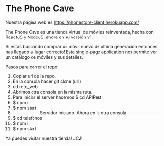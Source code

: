 # The Phone Cave

Nuestra página web es https://phonestore-client.herokuapp.com/

The Phone Cave es una tienda virtual de móviles reinventada, hecha con ReactJS y NodeJS, ahora en su versión v1.

Si estás buscando comprar un móvil nuevo de última generación entonces has llegado al lugar correcto!
Esta single-page application nos permite ver un catálogo de móviles y sus detalles.

Pasos para correr el repo: 
1. Copiar url de la repo.
2. En la consola hacer git clone (url)
3. cd reto_web
4. Abrimos otra consola en la misma ruta.
5. Para iniciar el server hacemos $ cd APIRest
6. $ npm i
7. $ npm start
8. ------------- Servidor iniciado. Ahora en la otra consola ----------------
9. $ cd telefonos
10. $ npm i
11. $ npm start

Ya puedes visitar nuestra tienda! 
JC♪
